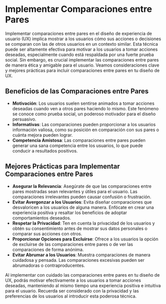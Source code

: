 # Implementar Comparaciones entre Pares

Implementar comparaciones entre pares en el diseño de experiencia de usuario (UX) implica mostrar a los usuarios cómo sus acciones o decisiones se comparan con las de otros usuarios en un contexto similar. Esta técnica puede ser altamente efectiva para motivar a los usuarios a tomar acciones deseadas, especialmente cuando está respaldada por una fuerte prueba social. Sin embargo, es crucial implementar las comparaciones entre pares de manera ética y amigable para el usuario. Veamos consideraciones clave y mejores prácticas para incluir comparaciones entre pares en tu diseño de UX.

## Beneficios de las Comparaciones entre Pares

- **Motivación**: Los usuarios suelen sentirse animados a tomar acciones deseadas cuando ven a otros pares haciendo lo mismo. Este fenómeno se conoce como prueba social, un poderoso motivador para el diseño persuasivo.
- **Informativas**: Las comparaciones pueden proporcionar a los usuarios información valiosa, como su posición en comparación con sus pares o cuánta mejora pueden lograr.
- **Competencia Amistosa**: Las comparaciones entre pares pueden generar una sana competencia entre los usuarios, lo que puede conducir a resultados positivos.

## Mejores Prácticas para Implementar Comparaciones entre Pares

- **Asegurar la Relevancia**: Asegúrate de que las comparaciones entre pares mostradas sean relevantes y útiles para el usuario. Las comparaciones irrelevantes pueden causar confusión o frustración.
- **Evitar Avergonzar a los Usuarios**: Evita diseñar comparaciones que desvaloricen a los usuarios de alguna manera. Enfócate en crear una experiencia positiva y resaltar los beneficios de adoptar comportamientos deseados.
- **Respetar la Privacidad**: Ten en cuenta la privacidad de los usuarios y obtén su consentimiento antes de mostrar sus datos personales o comparar sus acciones con otros.
- **Proporcionar Opciones para Excluirse**: Ofrece a los usuarios la opción de excluirse de las comparaciones entre pares o de ver las comparaciones de forma anónima.
- **Evitar Abrumar a los Usuarios**: Muestra comparaciones de manera cuidadosa y pensada. Las comparaciones excesivas pueden ser abrumadoras o contraproducentes.

Al implementar con cuidado las comparaciones entre pares en tu diseño de UX, podrás motivar efectivamente a los usuarios a tomar acciones deseadas, manteniendo al mismo tiempo una experiencia positiva e intuitiva para el usuario. Recuerda ser considerado con la privacidad y las preferencias de los usuarios al introducir esta poderosa técnica.
